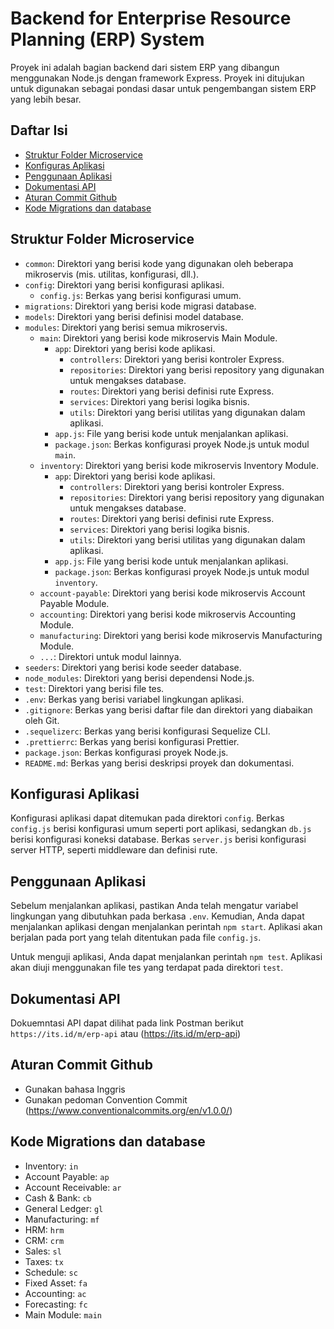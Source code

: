 # Backend for Enterprise Resource Planning (ERP) System

Proyek ini adalah bagian backend dari sistem ERP yang dibangun menggunakan Node.js dengan framework Express. Proyek ini ditujukan untuk digunakan sebagai pondasi dasar untuk pengembangan sistem ERP yang lebih besar.

## Daftar Isi

-   [Struktur Folder Microservice](#struktur-folder-microservice)
-   [Konfiguras Aplikasi](#konfigurasi-aplikasi)
-   [Penggunaan Aplikasi](#penggunaan-aplikasi)
-   [Dokumentasi API](#dokumentasi-api)
-   [Aturan Commit Github](#aturan-commit-github)
-   [Kode Migrations dan database](#kode-migrations-dan-database)

## Struktur Folder Microservice

-   `common`: Direktori yang berisi kode yang digunakan oleh beberapa mikroservis (mis. utilitas, konfigurasi, dll.).
-   `config`: Direktori yang berisi konfigurasi aplikasi.
    -   `config.js`: Berkas yang berisi konfigurasi umum.
-   `migrations`: Direktori yang berisi kode migrasi database.
-   `models`: Direktori yang berisi definisi model database.
-   `modules`: Direktori yang berisi semua mikroservis.
    -   `main`: Direktori yang berisi kode mikroservis Main Module.
        -   `app`: Direktori yang berisi kode aplikasi.
            -   `controllers`: Direktori yang berisi kontroler Express.
            -   `repositories`: Direktori yang berisi repository yang digunakan untuk mengakses database.
            -   `routes`: Direktori yang berisi definisi rute Express.
            -   `services`: Direktori yang berisi logika bisnis.
            -   `utils`: Direktori yang berisi utilitas yang digunakan dalam aplikasi.
        -   `app.js`: File yang berisi kode untuk menjalankan aplikasi.
        -   `package.json`: Berkas konfigurasi proyek Node.js untuk modul `main`.
    -   `inventory`: Direktori yang berisi kode mikroservis Inventory Module.
        -   `app`: Direktori yang berisi kode aplikasi.
            -   `controllers`: Direktori yang berisi kontroler Express.
            -   `repositories`: Direktori yang berisi repository yang digunakan untuk mengakses database.
            -   `routes`: Direktori yang berisi definisi rute Express.
            -   `services`: Direktori yang berisi logika bisnis.
            -   `utils`: Direktori yang berisi utilitas yang digunakan dalam aplikasi.
        -   `app.js`: File yang berisi kode untuk menjalankan aplikasi.
        -   `package.json`: Berkas konfigurasi proyek Node.js untuk modul `inventory`.
    -   `account-payable`: Direktori yang berisi kode mikroservis Account Payable Module.
    -   `accounting`: Direktori yang berisi kode mikroservis Accounting Module.
    -   `manufacturing`: Direktori yang berisi kode mikroservis Manufacturing Module.
    -   `...`: Direktori untuk modul lainnya.
-   `seeders`: Direktori yang berisi kode seeder database.
-   `node_modules`: Direktori yang berisi dependensi Node.js.
-   `test`: Direktori yang berisi file tes.
-   `.env`: Berkas yang berisi variabel lingkungan aplikasi.
-   `.gitignore`: Berkas yang berisi daftar file dan direktori yang diabaikan oleh Git.
-   `.sequelizerc`: Berkas yang berisi konfigurasi Sequelize CLI.
-   `.prettierrc`: Berkas yang berisi konfigurasi Prettier.
-   `package.json`: Berkas konfigurasi proyek Node.js.
-   `README.md`: Berkas yang berisi deskripsi proyek dan dokumentasi.

## Konfigurasi Aplikasi

Konfigurasi aplikasi dapat ditemukan pada direktori `config`. Berkas `config.js` berisi konfigurasi umum seperti port aplikasi, sedangkan `db.js` berisi konfigurasi koneksi database. Berkas `server.js` berisi konfigurasi server HTTP, seperti middleware dan definisi rute.

## Penggunaan Aplikasi

Sebelum menjalankan aplikasi, pastikan Anda telah mengatur variabel lingkungan yang dibutuhkan pada berkasa `.env`. Kemudian, Anda dapat menjalankan aplikasi dengan menjalankan perintah `npm start`. Aplikasi akan berjalan pada port yang telah ditentukan pada file `config.js`.

Untuk menguji aplikasi, Anda dapat menjalankan perintah `npm test`. Aplikasi akan diuji menggunakan file tes yang terdapat pada direktori `test`.

## Dokumentasi API

Dokuemntasi API dapat dilihat pada link Postman berikut `https://its.id/m/erp-api` atau (https://its.id/m/erp-api)

## Aturan Commit Github

-   Gunakan bahasa Inggris
-   Gunakan pedoman Convention Commit (https://www.conventionalcommits.org/en/v1.0.0/)

## Kode Migrations dan database

-   Inventory: `in`
-   Account Payable: `ap`
-   Account Receivable: `ar`
-   Cash & Bank: `cb`
-   General Ledger: `gl`
-   Manufacturing: `mf`
-   HRM: `hrm`
-   CRM: `crm`
-   Sales: `sl`
-   Taxes: `tx`
-   Schedule: `sc`
-   Fixed Asset: `fa`
-   Accounting: `ac`
-   Forecasting: `fc`
-   Main Module: `main`
